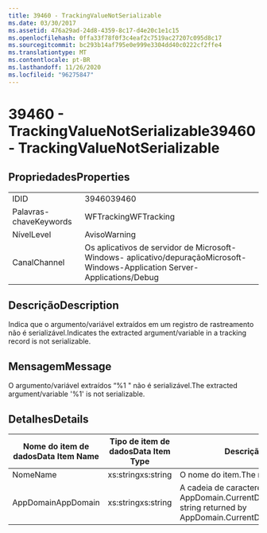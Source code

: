 ```yaml
---
title: 39460 - TrackingValueNotSerializable
ms.date: 03/30/2017
ms.assetid: 476a29ad-24d8-4359-8c17-d4e20c1e1c15
ms.openlocfilehash: 0ffa33f78f0f3c4eaf2c7519ac27207c095d8c17
ms.sourcegitcommit: bc293b14af795e0e999e3304dd40c0222cf2ffe4
ms.translationtype: MT
ms.contentlocale: pt-BR
ms.lasthandoff: 11/26/2020
ms.locfileid: "96275847"
---
```

# <a name="39460---trackingvaluenotserializable"></a><span data-ttu-id="a5c53-102">39460 - TrackingValueNotSerializable</span><span class="sxs-lookup"><span data-stu-id="a5c53-102">39460 - TrackingValueNotSerializable</span></span>

## <a name="properties"></a><span data-ttu-id="a5c53-103">Propriedades</span><span class="sxs-lookup"><span data-stu-id="a5c53-103">Properties</span></span>  
  
|||  
|-|-|  
|<span data-ttu-id="a5c53-104">ID</span><span class="sxs-lookup"><span data-stu-id="a5c53-104">ID</span></span>|<span data-ttu-id="a5c53-105">39460</span><span class="sxs-lookup"><span data-stu-id="a5c53-105">39460</span></span>|  
|<span data-ttu-id="a5c53-106">Palavras-chave</span><span class="sxs-lookup"><span data-stu-id="a5c53-106">Keywords</span></span>|<span data-ttu-id="a5c53-107">WFTracking</span><span class="sxs-lookup"><span data-stu-id="a5c53-107">WFTracking</span></span>|  
|<span data-ttu-id="a5c53-108">Nível</span><span class="sxs-lookup"><span data-stu-id="a5c53-108">Level</span></span>|<span data-ttu-id="a5c53-109">Aviso</span><span class="sxs-lookup"><span data-stu-id="a5c53-109">Warning</span></span>|  
|<span data-ttu-id="a5c53-110">Canal</span><span class="sxs-lookup"><span data-stu-id="a5c53-110">Channel</span></span>|<span data-ttu-id="a5c53-111">Os aplicativos de servidor de Microsoft-Windows- aplicativo/depuração</span><span class="sxs-lookup"><span data-stu-id="a5c53-111">Microsoft-Windows-Application Server-Applications/Debug</span></span>|  
  
## <a name="description"></a><span data-ttu-id="a5c53-112">Descrição</span><span class="sxs-lookup"><span data-stu-id="a5c53-112">Description</span></span>  

 <span data-ttu-id="a5c53-113">Indica que o argumento/variável extraídos em um registro de rastreamento não é serializável.</span><span class="sxs-lookup"><span data-stu-id="a5c53-113">Indicates the extracted argument/variable in a tracking record is not serializable.</span></span>  
  
## <a name="message"></a><span data-ttu-id="a5c53-114">Mensagem</span><span class="sxs-lookup"><span data-stu-id="a5c53-114">Message</span></span>  

 <span data-ttu-id="a5c53-115">O argumento/variável extraídos “%1 " não é serializável.</span><span class="sxs-lookup"><span data-stu-id="a5c53-115">The extracted argument/variable '%1' is not serializable.</span></span>  
  
## <a name="details"></a><span data-ttu-id="a5c53-116">Detalhes</span><span class="sxs-lookup"><span data-stu-id="a5c53-116">Details</span></span>  
  
|<span data-ttu-id="a5c53-117">Nome do item de dados</span><span class="sxs-lookup"><span data-stu-id="a5c53-117">Data Item Name</span></span>|<span data-ttu-id="a5c53-118">Tipo de item de dados</span><span class="sxs-lookup"><span data-stu-id="a5c53-118">Data Item Type</span></span>|<span data-ttu-id="a5c53-119">Descrição</span><span class="sxs-lookup"><span data-stu-id="a5c53-119">Description</span></span>|  
|--------------------|--------------------|-----------------|  
|<span data-ttu-id="a5c53-120">Nome</span><span class="sxs-lookup"><span data-stu-id="a5c53-120">Name</span></span>|<span data-ttu-id="a5c53-121">xs:string</span><span class="sxs-lookup"><span data-stu-id="a5c53-121">xs:string</span></span>|<span data-ttu-id="a5c53-122">O nome do item.</span><span class="sxs-lookup"><span data-stu-id="a5c53-122">The name of the item.</span></span>|  
|<span data-ttu-id="a5c53-123">AppDomain</span><span class="sxs-lookup"><span data-stu-id="a5c53-123">AppDomain</span></span>|<span data-ttu-id="a5c53-124">xs:string</span><span class="sxs-lookup"><span data-stu-id="a5c53-124">xs:string</span></span>|<span data-ttu-id="a5c53-125">A cadeia de caracteres retornada por AppDomain.CurrentDomain.FriendlyName.</span><span class="sxs-lookup"><span data-stu-id="a5c53-125">The string returned by AppDomain.CurrentDomain.FriendlyName.</span></span>|
